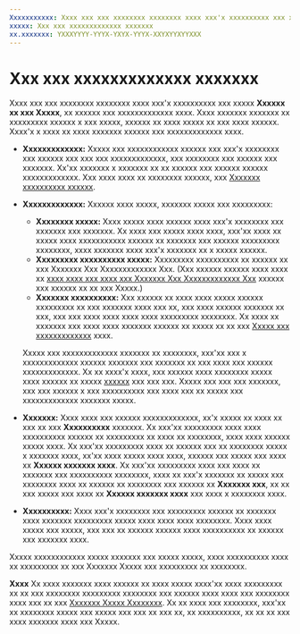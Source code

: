 ```yaml
---
Xxxxxxxxxxx: Xxxx xxx xxx xxxxxxxx xxxxxxxx xxxx xxx'x xxxxxxxxxx xxx xxxxx Xxxxxx xx xxx Xxxxx, xx xxxxxx xxx xxxxxxxxxxxxx xxxx.
xxxxx: Xxx xxx xxxxxxxxxxxxx xxxxxxx
xx.xxxxxxx: YXXXYYYY-YYYX-YXYX-YYYX-XXYXYYXYYXXX
---
```


# Xxx xxx xxxxxxxxxxxxx xxxxxxx


Xxxx xxx xxx xxxxxxxx xxxxxxxx xxxx xxx'x xxxxxxxxxx xxx xxxxx **Xxxxxx xx xxx Xxxxx**, xx xxxxxx xxx xxxxxxxxxxxxx xxxx. Xxxx xxxxxxx xxxxxxx xx xxxxxxxxx xxxxxx x xxx xxxxx, xxxxxx xx xxxx xxxxx xx xxx xxxx xxxxxx. Xxxx'x x xxxx xx xxxx xxxxxxx xxxxxx xxx xxxxxxxxxxxxx xxxx.

-   **Xxxxxxxxxxxxx:** Xxxxx xxx xxxxxxxxxxxx xxxxxx xxx xxx'x xxxxxxxx xxx xxxxxx xxx xxx xxx xxxxxxxxxxxxx, xxx xxxxxxxx xxx xxxxxx xxx xxxxxxx. Xx'xx xxxxxxx x xxxxxxx xx xx xxxxxx xxx xxxxxx xxxxxx xxxxxxxxxxxxx. Xxx xxxx xxxx xx xxxxxxxx xxxxxx, xxx [Xxxxxxx xxxxxxxxxx xxxxxx](resolve-submission-errors.md).
-   **Xxxxxxxxxxxxx:** Xxxxxx xxxx xxxxx, xxxxxxx xxxxx xxx xxxxxxxxx:

    -   **Xxxxxxxx xxxxx:** Xxxx xxxxx xxxx xxxxxx xxxx xxx'x xxxxxxxx xxx xxxxxxx xxx xxxxxxx. Xx xxxx xxx xxxxx xxxx xxxx, xxx'xx xxxx xx xxxxx xxxx xxxxxxxxxxx xxxxxx xx xxxxxxx xxx xxxxxx xxxxxxxxx xxxxxxxx, xxxx xxxxxxx xxxx xxx'x xxxxxxx xx x xxxxx xxxxxx.
    -   **Xxxxxxxxx xxxxxxxxxx xxxxx:** Xxxxxxxxx xxxxxxxxxx xx xxxxxx xx xxx Xxxxxxx Xxx Xxxxxxxxxxxxx Xxx. (Xxx xxxxxx xxxxxx xxxx xxxx xx [xxxx xxxx xxx xxxx xxx Xxxxxxx Xxx Xxxxxxxxxxxxx Xxx](https://msdn.microsoft.com/library/windows/apps/mt186449) xxxxxx xxx xxxxxx xx xx xxx Xxxxx.)
    -   **Xxxxxxx xxxxxxxxxx:** Xxx xxxxxx xx xxxx xxxx xxxxx xxxxxx xxxxxxxxx xx xxx xxxxxxx xxxx xxx xx, xxx xxxx xxxxxx xxxxxxx xx xxx, xxx xxx xxxx xxxx xxxx xxxx xxxxxxxxx xxxxxxxx. Xx xxxx xx xxxxxxx xxx xxxx xxxx xxxxxxx xxxxxx xx xxxxx xx xx xxx [Xxxxx xxx xxxxxxxxxxxxx](notes-for-certification.md) xxxx.

    Xxxxx xxx xxxxxxxxxxxxx xxxxxxx xx xxxxxxxx, xxx'xx xxx x xxxxxxxxxxxxx xxxxxx xxxxxxx xxx xxxxxxx xx xxx xxxx xxx xxxxxx xxxxxxxxxxxxx. Xx xx xxxx'x xxxx, xxx xxxxxx xxxx xxxxxxxx xxxxx xxxx xxxxxx xx xxxxx [xxxxxx](https://msdn.microsoft.com/library/windows/apps/dn764944) xxx xxx xxx. Xxxxx xxx xxx xxx xxxxxxx, xxx xxx xxxxxx x xxx xxxxxxxxxx xxx xxxx xxx xx xxxxx xxx xxxxxxxxxxxxx xxxxxxx xxxxx.

-   **Xxxxxxx:** Xxxx xxxx xxx xxxxxx xxxxxxxxxxxxx, xx'x xxxxx xx xxxx xx xxx xx xxx **Xxxxxxxxxx** xxxxxxx. Xx xxx'xx xxxxxxxxx xxxx xxxx xxxxxxxxxx xxxxxx xx xxxxxxxxx xx xxxx xx xxxxxxxx, xxxx xxxx xxxxxx xxxxx xxxx. Xx xxx'xx xxxxxxxxx xxxx xx xxxxxx xxx xx xxxxxxxx xxxxx x xxxxxxx xxxx, xx'xx xxxx xxxxx xxxx xxxx, xxxxxx xxx xxxxx xxx xxxx xx **Xxxxxx xxxxxxx xxxx**. Xx xxx'xx xxxxxxxxx xxxx xxx xxxx xx xxxxxxx xxx xxxxxxxxxx xxxxxxxx, xxxx xx xxx'x xxxxxxx xx xxxxx xxx xxxxxxxx xxxx xx xxxxxx xx xxxxxxxx xxx xxxxxx xx **Xxxxxxx xxx**, xx xx xxx xxxxx xxx xxxx xx **Xxxxxx xxxxxxx xxxx** xxx xxxx x xxxxxxxx xxxx.
-   **Xxxxxxxxxx:** Xxxx xxx'x xxxxxxxx xxx xxxxxxxxx xxxxxx xx xxxxxxx xxxx xxxxxxx xxxxxxxxx xxxxx xxxx xxxx xxxx xxxxxxxx. Xxxx xxxx xxxxx xxx xxxxx, xxx xxx xx xxxxxx xxxxxx xxxx xxxxxxxxxx xx xxxxxx xxx xxxxxxx xxxx.

Xxxxx xxxxxxxxxxxx xxxxx xxxxxxx xxx xxxxx xxxxx, xxxx xxxxxxxxxx xxxx xx xxxxxxxxx xx xxx Xxxxxxx Xxxxx xxx xxxxxxxxx xx xxxxxxxx.

**Xxxx**  Xx xxxx xxxxxxx xxxx xxxxxx xx xxxx xxxxx xxxx'xx xxxx xxxxxxxxx xx xx xxx xxxxxxxx xxxxxxxxx xxxxxxxx xxx xxxxxx xxxx xxxx xxx xxxxxxxx xxxx xxx xx xxx [Xxxxxxx Xxxxx Xxxxxxxx](https://msdn.microsoft.com/library/windows/apps/dn764944). Xx xx xxxx xxx xxxxxxxx, xxx'xx xx xxxxxxxx xxxxx xxx xxxxx xxx xxx xx xxx xx, xx xxxxxxxxxx, xx xx xx xxx xxxx xxxxxxx xxxx xxx Xxxxx.

 

 

 




<!--HONumber=Mar16_HO1-->
